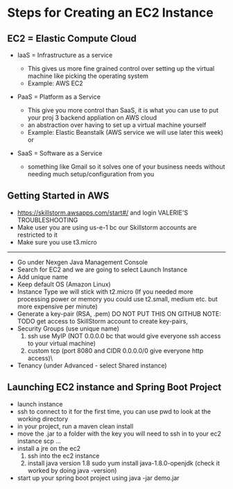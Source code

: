 # Steps for Creating an EC2 Instance

## EC2 = Elastic Compute Cloud

- IaaS = Infrastructure as a service
   - This gives us more fine grained control over setting up the virtual machine like picking the operating system
   - Example: AWS EC2 

- PaaS = Platform as a Service
   - This  give you more control than SaaS, it is what you can use to put your proj 3 backend appliation on AWS cloud
   - an abstraction over having to set up a virtual machine yourself
   - Example: Elastic Beanstalk (AWS service we will use later this week) or 

- SaaS = Software as a Service
   - something like Gmail so it solves one of your business needs without needing much setup/configuration from you



## Getting Started in AWS

- https://skillstorm.awsapps.com/start#/ and login
VALERIE'S TROUBLESHOOTING
- Make user you are using us-e-1 bc our Skillstorm accounts are restricted to it
- Make sure you use t3.micro
----------------------------------------------------------------------------------
- Go under Nexgen Java Management Console
- Search for EC2 and we are going to select Launch Instance
- Add unique name
- Keep default OS (Amazon Linux)
- Instance Type we will stick with t2.micro (If you needed more processing power or memory you could use t2.small, medium etc. but more expensive per minute)
- Generate a key-pair (RSA, .pem) DO NOT PUT THIS ON GITHUB
    NOTE: TODO get access to SkillStorm account to create key-pairs, 
- Security Groups (use unique name)
    1. ssh use MyIP (NOT 0.0.0.0 bc that would give everyone ssh access to your virtual machine)
    2. custom tcp (port 8080 and CIDR 0.0.0.0/0 give everyone http access)\
- Tenancy (under Advanced - select Shared instance)


## Launching EC2 instance and Spring Boot Project
- launch instance
- ssh to connect to it for the first time, you can use 
     pwd
  to look at the working directory
- in your project, run a maven clean install
- move the .jar to a folder with the key you will need to ssh in to your ec2 instance
    scp ...
- install a jre on the ec2
   1. ssh into the ec2 instance
   2. install java version 1.8
        sudo yum install java-1.8.0-openjdk
        (check it worked by doing java -version)
- start up your spring boot project using 
    java -jar demo.jar